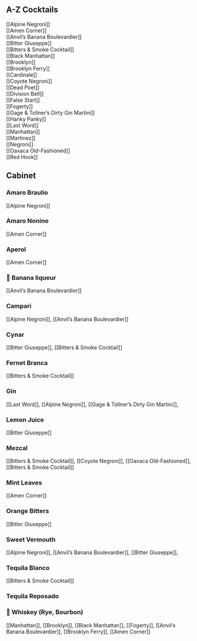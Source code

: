 ---
---


## A-Z Cocktails
[[Alpine Negroni]]  
[[Amen Corner]]  
[[Anvil’s Banana Boulevardier]]  
[[Bitter Giuseppe]]  
[[Bitters & Smoke Cocktail]]  
[[Black Manhattan]]  
[[Brooklyn]]  
[[Brooklyn Ferry]]  
[[Cardinale]]  
[[Coyote Negroni]]  
[[Dead Poet]]  
[[Division Bell]]  
[[False Start]]  
[[Fogerty]]  
[[Gage & Tollner’s Dirty Gin Martini]]  
[[Hanky Panky]]  
[[Last Word]]  
[[Manhattan]]  
[[Martinez]]  
[[Negroni]]  
[[Oaxaca Old-Fashioned]]  
[[Red Hook]]  

## Cabinet

### Amaro Braulio  
[[Alpine Negroni]]

### Amaro Nonino
[[Amen Corner]]

### Aperol
[[Amen Corner]]

### 🍌 Banana liqueur 
[[Anvil’s Banana Boulevardier]]

### Campari
[[Alpine Negroni]], [[Anvil’s Banana Boulevardier]]

### Cynar
[[Bitter Giuseppe]], [[Bitters & Smoke Cocktail]]

### Fernet Branca
[[Bitters & Smoke Cocktail]]
### Gin
[[Last Word]], [[Alpine Negroni]], [[Gage & Tollner’s Dirty Gin Martini]], 

### Lemon Juice
[[Bitter Giuseppe]]

### Mezcal
[[Bitters & Smoke Cocktail]], [[Coyote Negroni]], [[Oaxaca Old-Fashioned]], [[Bitters & Smoke Cocktail]]

### Mint Leaves
[[Amen Corner]]

### Orange Bitters
[[Bitter Giuseppe]]

### Sweet Vermouth
[[Alpine Negroni]], [[Anvil’s Banana Boulevardier]], [[Bitter Giuseppe]], 

### Tequila Blanco
[[Bitters & Smoke Cocktail]]

### Tequila Reposado

###  **🥃 Whiskey (Rye, Bourbon)** 
[[Manhattan]], [[Brooklyn]], [[Black Manhattan]], [[Fogerty]], [[Anvil’s Banana Boulevardier]], [[Brooklyn Ferry]], [[Amen Corner]]